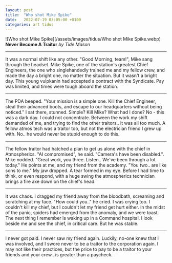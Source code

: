 ```yaml
---
layout: post
title:  "Who shot Mike Spike"
date:   2022-07-19 03:05:00 +0100
categories: art tidus
---
```

![Who shot Mike Spike](/assets/images/tidus/Who shot Mike Spike.webp)
**Never Become A Traitor**
*by Tide Mason*

----

It was a normal shift like any other. "Good Morning, team!", Mike sang through the headset. Mike Spike, one of the station's greatest Chief Engineers, the one who singlehandedly trained me and my fellow crew, and made the day a bright one, no matter the situation. But it wasn't a bright day. This young vulpkanin had accepted a contract with the Syndicate. Pay was limited, and times were tough aboard the station.


----

The PDA beeped. "Your mission is a simple one. Kill the Chief Engineer, steal their advanced boots, and escape to our headquarters without being noticed." I sat there, stunned. Simple? Kill Mike? What had I done? No - this was a dark day. I could not concentrate. Between the work my shift demanded of me, and trying to find the other traitors.. it was all too much. A fellow atmos tech was a traitor too, but not the electrician friend I grew up with. No.. he would never be stupid enough to do this.

----


The fellow traitor had hatched a plan to get us alone with the chief in Atmospherics. "AI compromised", he said. "Camera's have been disabled.". Mike nodded. "Great work, you three. Listen.. We've been through a lot today." He points at me, and my friend from the academy. "You two.. are like sons to me." My jaw dropped. A tear formed in my eye. Before I had time to think, or even respond, with a huge swing the atmospherics technician brings a fire axe down on the chief's head.

----


It was chaos. I dragged my friend away from the bloodbath, screaming and scratching at my face. "How could you.." he cried. I was crying too. I couldn't kill my chief, but I couldn't let my friend get hurt either. In the midst of the panic, spiders had emerged from the anomaly, and we were toast. The next thing I remember is waking up in a Command hospital. I look beside me and see the chief, in critical care. But he was stable.

----

I never got paid. I never saw my friend again. Luckily, no-one knew that I was involved, and I swore never to be a traitor to the corporation again. I may not like their practices, but the price to pay to be a traitor to your friends and your crew.. is greater than a paycheck.


